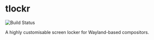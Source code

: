 # tlockr

![Build Status](https://github.com/OldUser101/tlockr/actions/workflows/default.yml/badge.svg)

A highly customisable screen locker for Wayland-based compositors.
